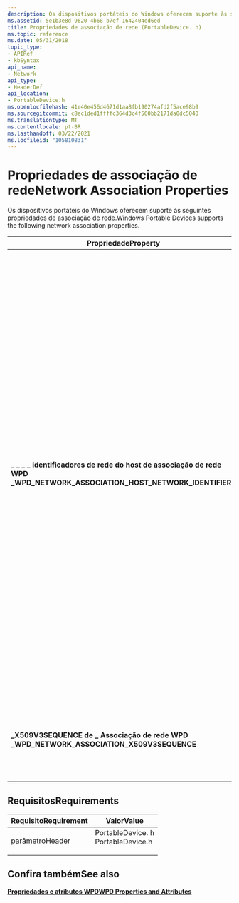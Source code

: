 ```yaml
---
description: Os dispositivos portáteis do Windows oferecem suporte às seguintes propriedades de associação de rede.
ms.assetid: 5e1b3e8d-9620-4b68-b7ef-1642404ed6ed
title: Propriedades de associação de rede (PortableDevice. h)
ms.topic: reference
ms.date: 05/31/2018
topic_type:
- APIRef
- kbSyntax
api_name:
- Network
api_type:
- HeaderDef
api_location:
- PortableDevice.h
ms.openlocfilehash: 41e40e456d4671d1aa8fb190274afd2f5ace98b9
ms.sourcegitcommit: c8ec1ded1ffffc364d3c4f560bb2171da0dc5040
ms.translationtype: MT
ms.contentlocale: pt-BR
ms.lasthandoff: 03/22/2021
ms.locfileid: "105810831"
---
```

# <a name="network-association-properties"></a><span data-ttu-id="81061-103">Propriedades de associação de rede</span><span class="sxs-lookup"><span data-stu-id="81061-103">Network Association Properties</span></span>

<span data-ttu-id="81061-104">Os dispositivos portáteis do Windows oferecem suporte às seguintes propriedades de associação de rede.</span><span class="sxs-lookup"><span data-stu-id="81061-104">Windows Portable Devices supports the following network association properties.</span></span>



| <span data-ttu-id="81061-105">Propriedade</span><span class="sxs-lookup"><span data-stu-id="81061-105">Property</span></span>                                                  | <span data-ttu-id="81061-106">VarType</span><span class="sxs-lookup"><span data-stu-id="81061-106">VarType</span></span>                   | <span data-ttu-id="81061-107">Descrição</span><span class="sxs-lookup"><span data-stu-id="81061-107">Description</span></span>                                                                                                                                                                                                                                                                                                                                                                                                                                                                              |
|-----------------------------------------------------------|---------------------------|------------------------------------------------------------------------------------------------------------------------------------------------------------------------------------------------------------------------------------------------------------------------------------------------------------------------------------------------------------------------------------------------------------------------------------------------------------------------------------------|
| <span data-ttu-id="81061-108">**\_ \_ \_ \_ identificadores de rede do host de associação de rede WPD \_**</span><span class="sxs-lookup"><span data-stu-id="81061-108">**WPD\_NETWORK\_ASSOCIATION\_HOST\_NETWORK\_IDENTIFIERS**</span></span> | <span data-ttu-id="81061-109">**\_UI1 de vetor \| VT \_ VT**</span><span class="sxs-lookup"><span data-stu-id="81061-109">**VT\_VECTOR \| VT\_UI1**</span></span> | <span data-ttu-id="81061-110">A lista de identificadores de host EUI-64 válidos para esta associação. Esta é uma matriz de bytes que contém um número integral de endereços de rede física EUI-64.</span><span class="sxs-lookup"><span data-stu-id="81061-110">The list of EUI-64 host identifiers valid for this association.This is an array of bytes that contains an integral number of EUI-64 physical network addresses.</span></span> <span data-ttu-id="81061-111">Esses valores EUI-64 são os endereços de rede física disponíveis no host no momento da Associação de rede.</span><span class="sxs-lookup"><span data-stu-id="81061-111">These EUI-64 values are the physical network addresses available on the host at Network Association time.</span></span> <span data-ttu-id="81061-112">Se o host tiver endereços de rede física MAC-48 (típicos de redes IPv4), cada endereço MAC-48 será codificado no endereço EUI-64 como as duas metades do endereço MAC-48 separados por FF-FF.</span><span class="sxs-lookup"><span data-stu-id="81061-112">If the host has MAC-48 physical network addresses (typical of IPv4 networks), each MAC-48 address will be encoded in the EUI-64 address as the two halves of the MAC-48 address separated by FF-FF.</span></span><br/> |
| <span data-ttu-id="81061-113">**\_X509V3SEQUENCE de \_ Associação de rede WPD \_**</span><span class="sxs-lookup"><span data-stu-id="81061-113">**WPD\_NETWORK\_ASSOCIATION\_X509V3SEQUENCE**</span></span>             | <span data-ttu-id="81061-114">**\_UI1 de vetor \| VT \_ VT**</span><span class="sxs-lookup"><span data-stu-id="81061-114">**VT\_VECTOR \| VT\_UI1**</span></span> | <span data-ttu-id="81061-115">A sequência de certificados X. 509 v3 a serem fornecidos para a autenticação do servidor TLS.</span><span class="sxs-lookup"><span data-stu-id="81061-115">The sequence of X.509 v3 certificates to be provided for TLS server authentication.</span></span>                                                                                                                                                                                                                                                                                                                                                                                                      |



 

## <a name="requirements"></a><span data-ttu-id="81061-116">Requisitos</span><span class="sxs-lookup"><span data-stu-id="81061-116">Requirements</span></span>



| <span data-ttu-id="81061-117">Requisito</span><span class="sxs-lookup"><span data-stu-id="81061-117">Requirement</span></span> | <span data-ttu-id="81061-118">Valor</span><span class="sxs-lookup"><span data-stu-id="81061-118">Value</span></span> |
|-------------------|---------------------------------------------------------------------------------------------|
| <span data-ttu-id="81061-119">parâmetro</span><span class="sxs-lookup"><span data-stu-id="81061-119">Header</span></span><br/> | <dl> <span data-ttu-id="81061-120"><dt>PortableDevice. h</dt></span><span class="sxs-lookup"><span data-stu-id="81061-120"><dt>PortableDevice.h</dt></span></span> </dl> |



## <a name="see-also"></a><span data-ttu-id="81061-121">Confira também</span><span class="sxs-lookup"><span data-stu-id="81061-121">See also</span></span>

<dl> <dt>

[<span data-ttu-id="81061-122">**Propriedades e atributos WPD**</span><span class="sxs-lookup"><span data-stu-id="81061-122">**WPD Properties and Attributes**</span></span>](properties-and-attributes.md)
</dt> </dl>

 

 




